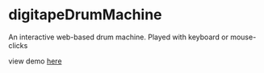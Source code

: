 # digitapeDrumMachine
An interactive web-based drum machine. Played with keyboard or mouse-clicks

view demo [here](http://paulgregoryshearer.com/portfolio/DigitapeDrumMachine/digitapeDrumMachine.html)
